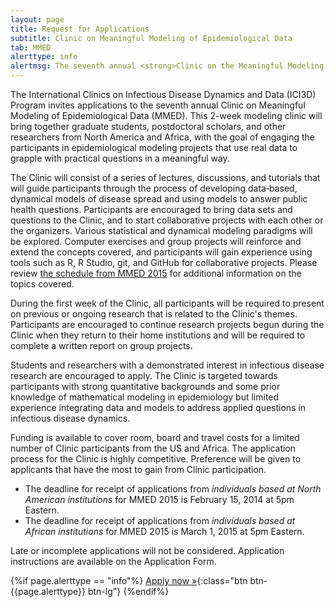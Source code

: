 ```yaml
---
layout: page
title: Request for Applications
subtitle: Clinic on Meaningful Modeling of Epidemiological Data
tab: MMED
alerttype: info
alertmsg: The seventh annual <strong>Clinic on the Meaningful Modeling of Epidemiological Data (MMED)</strong> will be held May 30 - June 10, 2016 at the African Institute for Mathematical Science in Muizenberg, South Africa.
---
```

The International Clinics on Infectious Disease Dynamics and Data (ICI3D) Program invites applications to the seventh annual Clinic on Meaningful Modeling of Epidemiological Data (MMED). This 2-week modeling clinic will bring together graduate students, postdoctoral scholars, and other researchers from North America and Africa, with the goal of engaging the participants in epidemiological modeling projects that use real data to grapple with practical questions in a meaningful way.

The Clinic will consist of a series of lectures, discussions, and tutorials that will guide participants through the process of developing data‐based, dynamical models of disease spread and using models to answer public health questions. Participants are encouraged to bring data sets and questions to the Clinic, and to start collaborative projects with each other or the organizers. Various statistical and dynamical modeling paradigms will be explored. Computer exercises and group projects will reinforce and extend the concepts covered, and participants will gain experience using tools such as R, R Studio, git, and GitHub for collaborative projects. Please review [the schedule from MMED 2015](http://mmed2015.ici3d.org/schedule) for additional information on the topics covered.

During the first week of the Clinic, all participants will be required to present on previous or ongoing research that is related to the Clinic's themes. Participants are encouraged to continue research projects begun during the Clinic when they return to their home institutions and will be required to complete a written report on group projects.

Students and researchers with a demonstrated interest in infectious disease research are encouraged to apply. The Clinic is targeted towards participants with strong quantitative backgrounds and some prior knowledge of mathematical modeling in epidemiology but limited experience integrating data and models to address applied questions in infectious disease dynamics.

Funding is available to cover room, board and travel costs for a limited number of Clinic participants from the US and Africa. The application process for the Clinic is highly competitive. Preference will be given to applicants that have the most to gain from Clinic participation.

- The deadline for receipt of applications from _individuals based at North American institutions_ for MMED 2015 is February 15, 2014 at 5pm Eastern.
- The deadline for receipt of applications from _individuals based at African institutions_ for MMED 2015 is March 1, 2015 at 5pm Eastern.

Late or incomplete applications will not be considered. Application instructions are available on the Application Form.

{%if page.alerttype == "info"%}
[Apply now »](http://epi.ufl.edu/ici3d/mmed-application-form/ "Application Form"){:class="btn btn-{{page.alerttype}} btn-lg"}
{%endif%}

